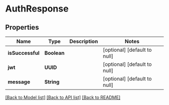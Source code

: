 # AuthResponse
## Properties

| Name | Type | Description | Notes |
|------------ | ------------- | ------------- | -------------|
| **isSuccessful** | **Boolean** |  | [optional] [default to null] |
| **jwt** | **UUID** |  | [optional] [default to null] |
| **message** | **String** |  | [optional] [default to null] |

[[Back to Model list]](../README.md#documentation-for-models) [[Back to API list]](../README.md#documentation-for-api-endpoints) [[Back to README]](../README.md)

